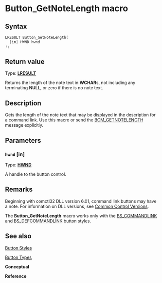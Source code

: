 # Button_GetNoteLength macro

## Syntax

```cpp
LRESULT Button_GetNoteLength(
  [in] HWND hwnd
);
```

## Return value

Type: **[LRESULT](https://learn.microsoft.com/windows/desktop/winprog/windows-data-types)**

Returns the length of the note text in **WCHAR**s, not including any terminating **NULL**, or zero if there is no note text.

## Description

Gets the length of the note text that may be displayed in the description for a command link. Use this macro or send the [BCM_GETNOTELENGTH](https://learn.microsoft.com/windows/desktop/Controls/bcm-getnotelength) message explicitly.

## Parameters

### `hwnd` [in]

Type: **[HWND](https://learn.microsoft.com/windows/desktop/WinProg/windows-data-types)**

A handle to the button control.

## Remarks

Beginning with comctl32 DLL version 6.01, command link buttons may have a note. For information on DLL versions, see [Common Control Versions](https://learn.microsoft.com/windows/desktop/Controls/common-control-versions).

The **Button_GetNoteLength** macro works only with the [BS_COMMANDLINK](https://learn.microsoft.com/windows/desktop/Controls/button-styles) and [BS_DEFCOMMANDLINK](https://learn.microsoft.com/windows/desktop/Controls/button-styles) button styles.

## See also

[Button Styles](https://learn.microsoft.com/windows/desktop/Controls/button-styles)

[Button Types](https://learn.microsoft.com/windows/desktop/Controls/button-types-and-styles)

**Conceptual**

**Reference**